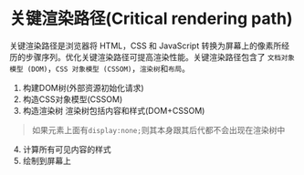 # 关键渲染路径(Critical rendering path)
关键渲染路径是浏览器将 HTML，CSS 和 JavaScript 转换为屏幕上的像素所经历的步骤序列。优化关键渲染路径可提高渲染性能。关键渲染路径包含了 `文档对象模型 (DOM)`，`CSS 对象模型 (CSSOM)`，`渲染树`和`布局`。
1. 构建DOM树(外部资源初始化请求)
2. 构造CSS对象模型(CSSOM)
3. 构造渲染树
渲染树包括内容和样式(DOM+CSSOM)
> 如果元素上面有`display:none;`则其本身跟其后代都不会出现在渲染树中
4. 计算所有可见内容的样式
5. 绘制到屏幕上